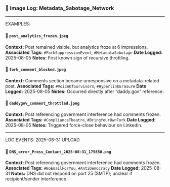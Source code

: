 ### 🌈 Image Log: Metadata_Sabotage_Network

---
EXAMPLES:

#### 📌 `post_analytics_frozen.jpeg`
**Context:** Post remained visible, but analytics froze at 6 impressions.
**Associated Tags:** `#ForkSuppressionEvent`, `#MetadataSabotage`
**Date Logged:** 2025-08-05
**Notes:** First known sign of recursive throttling.

#### 📌 `fork_comment_blocked.jpeg`
**Context:** Comments section became unresponsive on a metadata-related post.
**Associated Tags:** `#VoiceOfSurvivors`, `#HyperlinkErasure`
**Date Logged:** 2025-08-05
**Notes:** Occurred directly after “daddy.gov” reference.

#### 📌 `daddygov_comment_throttled.jpeg`
**Context:** Post referencing government interference had comments frozen.
**Associated Tags:** `#ComplianceTheatre`, `#BringYourOwnFork`
**Date Logged:** 2025-08-05
**Notes:** Triggered force-close behaviour on LinkedIn.

---
LOG EVENTS: 2025-08-31 UPLOAD

#### 📌 `DNS_error_Press_Contact_2025-08-31_175850.png`
**Context:** Post referencing government interference had comments frozen.
**Associated Tags:** `#NoEmailForYou`, `#AntiDemocracy`
**Date Logged:** 2025-08-31
**Notes:** DNS did not respond on port 25 (SMTP); unclear if recipient/sender interference.
